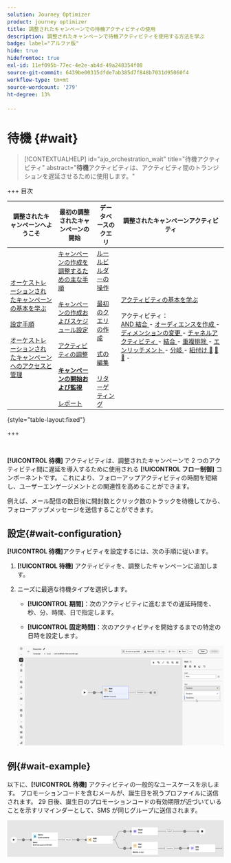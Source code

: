 ```yaml
---
solution: Journey Optimizer
product: journey optimizer
title: 調整されたキャンペーンでの待機アクティビティの使用
description: 調整されたキャンペーンで待機アクティビティを使用する方法を学ぶ
badge: label="アルファ版"
hide: true
hidefromtoc: true
exl-id: 11ef095b-77ec-4e2e-ab4d-49a248354f08
source-git-commit: 6439be00315dfde7ab385d7f848b7031d95060f4
workflow-type: tm+mt
source-wordcount: '279'
ht-degree: 13%

---
```


# 待機 {#wait}

>[!CONTEXTUALHELP]
>id="ajo_orchestration_wait"
>title="待機アクティビティ"
>abstract="**待機**&#x200B;アクティビティは、アクティビティ間のトランジションを遅延させるために使用します。"

+++ 目次

| 調整されたキャンペーンへようこそ | 最初の調整されたキャンペーンの開始 | データベースのクエリ | 調整されたキャンペーンアクティビティ |
|---|---|---|---|
| [ オーケストレーションされたキャンペーンの基本を学ぶ ](gs-orchestrated-campaigns.md)<br/><br/>[ 設定手順 ](configuration-steps.md)<br/><br/>[ オーケストレーションされたキャンペーンへのアクセスと管理 ](access-manage-orchestrated-campaigns.md) | [ キャンペーンの作成を調整するための主な手順 ](gs-campaign-creation.md)<br/><br/>[ キャンペーンの作成およびスケジュール設定 ](create-orchestrated-campaign.md)<br/><br/>[ アクティビティの調整 ](orchestrate-activities.md)<br/><br/><b>[ キャンペーンの開始および監視 ](start-monitor-campaigns.md)</b><br/><br/>[ レポート ](reporting-campaigns.md) | [ ルールビルダーの操作 ](orchestrated-rule-builder.md)<br/><br/>[ 最初のクエリの作成 ](build-query.md)<br/><br/>[ 式の編集 ](edit-expressions.md)<br/><br/>[ リターゲティング ](retarget.md) | [ アクティビティの基本を学ぶ ](activities/about-activities.md)<br/><br/> アクティビティ：<br/>[AND 結合 ](activities/and-join.md) - [ オーディエンスを作成 ](activities/build-audience.md) - [ ディメンションの変更 ](activities/change-dimension.md) - [ チャネルアクティビティ ](activities/channels.md) - [ 結合 ](activities/combine.md) - [ 重複排除 ](activities/deduplication.md) - [ エンリッチメント ](activities/enrichment.md) - [ 分岐 ](activities/fork.md) - [ 紐付け ](activities/reconciliation.md) [&#128279;](save-audience.md) [&#128279;](activities/split.md) [&#128279;](activities/wait.md) - |

{style="table-layout:fixed"}

+++

<br/>

**[!UICONTROL 待機]** アクティビティは、調整されたキャンペーンで 2 つのアクティビティ間に遅延を導入するために使用される **[!UICONTROL フロー制御]** コンポーネントです。 これにより、フォローアップアクティビティの時間を短縮し、ユーザーエンゲージメントとの関連性を高めることができます。

例えば、メール配信の数日後に開封数とクリック数のトラックを待機してから、フォローアップメッセージを送信することができます。

## 設定{#wait-configuration}

**[!UICONTROL 待機]**&#x200B;アクティビティを設定するには、次の手順に従います。

1. **[!UICONTROL 待機]** アクティビティを、調整したキャンペーンに追加します。

1. ニーズに最適な待機タイプを選択します。

   * **[!UICONTROL 期間]**：次のアクティビティに進むまでの遅延時間を、秒、分、時間、日で指定します。

   * **[!UICONTROL 固定時間]**：次のアクティビティを開始するまでの特定の日時を設定します。

   ![](../assets/wait_activity.png)

## 例{#wait-example}

以下に、**[!UICONTROL 待機]** アクティビティの一般的なユースケースを示します。  プロモーションコードを含むメールが、誕生日を祝うプロファイルに送信されます。 29 日後、誕生日のプロモーションコードの有効期限が近づいていることを示すリマインダーとして、SMS が同じグループに送信されます。

![](../assets/wait-example.png)
